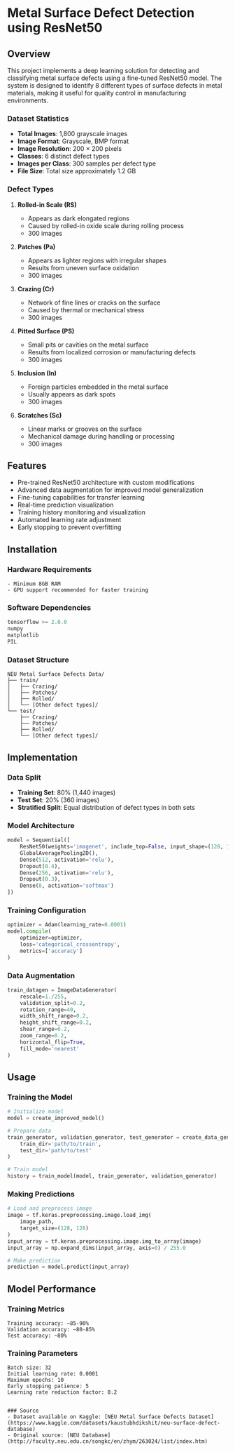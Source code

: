 # Metal Surface Defect Detection using ResNet50

## Overview
This project implements a deep learning solution for detecting and classifying metal surface defects using a fine-tuned ResNet50 model. The system is designed to identify 8 different types of surface defects in metal materials, making it useful for quality control in manufacturing environments.

### Dataset Statistics
- **Total Images**: 1,800 grayscale images
- **Image Format**: Grayscale, BMP format
- **Image Resolution**: 200 × 200 pixels
- **Classes**: 6 distinct defect types
- **Images per Class**: 300 samples per defect type
- **File Size**: Total size approximately 1.2 GB

### Defect Types
1. **Rolled-in Scale (RS)**
   - Appears as dark elongated regions
   - Caused by rolled-in oxide scale during rolling process
   - 300 images

2. **Patches (Pa)**
   - Appears as lighter regions with irregular shapes
   - Results from uneven surface oxidation
   - 300 images

3. **Crazing (Cr)**
   - Network of fine lines or cracks on the surface
   - Caused by thermal or mechanical stress
   - 300 images

4. **Pitted Surface (PS)**
   - Small pits or cavities on the metal surface
   - Results from localized corrosion or manufacturing defects
   - 300 images

5. **Inclusion (In)**
   - Foreign particles embedded in the metal surface
   - Usually appears as dark spots
   - 300 images

6. **Scratches (Sc)**
   - Linear marks or grooves on the surface
   - Mechanical damage during handling or processing
   - 300 images

## Features
- Pre-trained ResNet50 architecture with custom modifications
- Advanced data augmentation for improved model generalization
- Fine-tuning capabilities for transfer learning
- Real-time prediction visualization
- Training history monitoring and visualization
- Automated learning rate adjustment
- Early stopping to prevent overfitting

## Installation

### Hardware Requirements
```
- Minimum 8GB RAM
- GPU support recommended for faster training
```

### Software Dependencies
```python
tensorflow >= 2.0.0
numpy
matplotlib
PIL
```

### Dataset Structure
```
NEU Metal Surface Defects Data/
├── train/
│   ├── Crazing/
│   ├── Patches/
│   ├── Rolled/
│   └── [Other defect types]/
└── test/
    ├── Crazing/
    ├── Patches/
    ├── Rolled/
    └── [Other defect types]/
```

## Implementation

### Data Split
- **Training Set**: 80% (1,440 images)
- **Test Set**: 20% (360 images)
- **Stratified Split**: Equal distribution of defect types in both sets

### Model Architecture
```python
model = Sequential([
    ResNet50(weights='imagenet', include_top=False, input_shape=(128, 128, 3)),
    GlobalAveragePooling2D(),
    Dense(512, activation='relu'),
    Dropout(0.4),
    Dense(256, activation='relu'),
    Dropout(0.3),
    Dense(8, activation='softmax')
])
```

### Training Configuration
```python
optimizer = Adam(learning_rate=0.0001)
model.compile(
    optimizer=optimizer,
    loss='categorical_crossentropy',
    metrics=['accuracy']
)
```

### Data Augmentation
```python
train_datagen = ImageDataGenerator(
    rescale=1./255,
    validation_split=0.2,
    rotation_range=40,
    width_shift_range=0.2,
    height_shift_range=0.2,
    shear_range=0.2,
    zoom_range=0.2,
    horizontal_flip=True,
    fill_mode='nearest'
)
```

## Usage

### Training the Model
```python
# Initialize model
model = create_improved_model()

# Prepare data
train_generator, validation_generator, test_generator = create_data_generators(
    train_dir='path/to/train',
    test_dir='path/to/test'
)

# Train model
history = train_model(model, train_generator, validation_generator)
```

### Making Predictions
```python
# Load and preprocess image
image = tf.keras.preprocessing.image.load_img(
    image_path, 
    target_size=(128, 128)
)
input_array = tf.keras.preprocessing.image.img_to_array(image)
input_array = np.expand_dims(input_array, axis=0) / 255.0

# Make prediction
prediction = model.predict(input_array)
```

## Model Performance

### Training Metrics
```
Training accuracy: ~85-90%
Validation accuracy: ~80-85%
Test accuracy: ~80%
```

### Training Parameters
```
Batch size: 32
Initial learning rate: 0.0001
Maximum epochs: 10
Early stopping patience: 5
Learning rate reduction factor: 0.2


### Source
- Dataset available on Kaggle: [NEU Metal Surface Defects Dataset](https://www.kaggle.com/datasets/kaustubhdikshit/neu-surface-defect-database)
- Original source: [NEU Database](http://faculty.neu.edu.cn/songkc/en/zhym/263024/list/index.htm)











